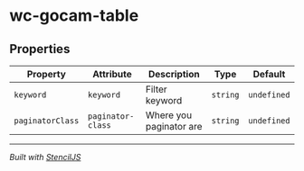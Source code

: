 # wc-gocam-table





## Properties

| Property         | Attribute         | Description             | Type     | Default     |
| ---------------- | ----------------- | ----------------------- | -------- | ----------- |
| `keyword`        | `keyword`         | Filter keyword          | `string` | `undefined` |
| `paginatorClass` | `paginator-class` | Where you paginator are | `string` | `undefined` |


----------------------------------------------

*Built with [StencilJS](https://stenciljs.com/)*
